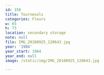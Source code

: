 ```yaml
---
id: 156
title: Tournesols
categories: Fleurs
w: 65
h: 73
location: secondary storage
note: null
file: IMG_20180925_120643.jpg
year: '1984'
year_start: 1984
year_end: null
image: /static/img/IMG_20180925_120643.jpg

---
```

